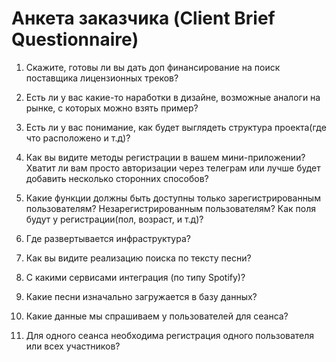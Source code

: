 # Анкета заказчика (Client Brief Questionnaire)

1. Скажите, готовы ли вы дать доп финансирование на поиск поставщика лицензионных треков?

2. Есть ли у вас какие-то наработки в дизайне, возможные аналоги на рынке, с которых можно взять пример?

3. Есть ли у вас понимание, как будет выглядеть структура проекта(где что расположено и т.д)?

4. Как вы видите методы регистрации в вашем мини-приложении?
Хватит ли вам просто авторизации через телеграм или лучше будет добавить несколько сторонних способов?

5. Какие функции должны быть доступны только зарегистрированным пользователям? Незарегистрированным пользователям?
Как поля будут у регистрации(пол, возраст, и т.д)?

6. Где развертывается инфраструктура?

7. Как вы видите реализацию поиска по тексту песни?

8. С какими сервисами интеграция (по типу Spotify)?

9. Какие песни изначально загружается в базу данных?

10. Какие данные мы спрашиваем у пользователей для сеанса?

11. Для одного сеанса необходима регистрация одного пользователя или всех участников? 







